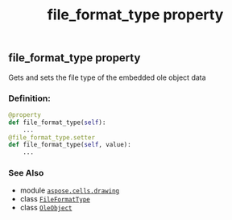 ﻿---
title: file_format_type property
second_title: Aspose.Cells for Python via .NET API References
description: 
type: docs
weight: 400
url: /aspose.cells.drawing/oleobject/file_format_type/
is_root: false
---

## file_format_type property


Gets and sets the file type of the embedded ole object data
### Definition:
```python
@property
def file_format_type(self):
    ...
@file_format_type.setter
def file_format_type(self, value):
    ...
```

### See Also
* module [`aspose.cells.drawing`](../../)
* class [`FileFormatType`](/cells/python-net/aspose.cells/fileformattype)
* class [`OleObject`](/cells/python-net/aspose.cells.drawing/oleobject)
